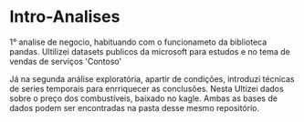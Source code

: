 # Intro-Analises
 1° analise de negocio, habituando com o funcionameto da biblioteca pandas.
Ultilizei datasets publicos da microsoft para estudos e no tema de vendas de serviços 'Contoso'

Já na segunda análise exploratória, apartir de condições, introduzi técnicas de series temporais para enrriquecer as conclusões.
Nesta Ultizei dados sobre o preço dos combustíveis, baixado no kagle.
Ambas as bases de dados podem ser encontradas na pasta desse mesmo repositório.
